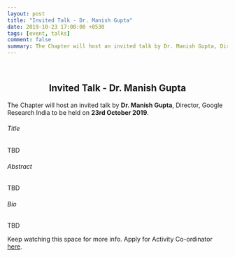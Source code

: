 ```yaml
---
layout: post
title: "Invited Talk - Dr. Manish Gupta"
date: 2019-10-23 17:00:00 +0530
tags: [event, talks]
comment: false
summary: The Chapter will host an invited talk by Dr. Manish Gupta, Director, Google Research India on 23rd October 2019.
---
```


<br>

<h2 style="text-align: center"> Invited Talk - Dr. Manish Gupta</h2>                                                                        

<p>The Chapter will host an invited talk by <b>Dr. Manish Gupta</b>, Director, Google Research India to be held on <b>23rd October 2019</b>. 

<h6>Title</h6>

<p>TBD</p>

<h6>Abstract</h6>

<p>TBD</p>

<h6>Bio</h6>

<p>TBD</p>

<p>
Keep watching this space for more info. Apply for Activity Co-ordinator <a href="/pages/team#open-positions">here</a>.
</p>     



